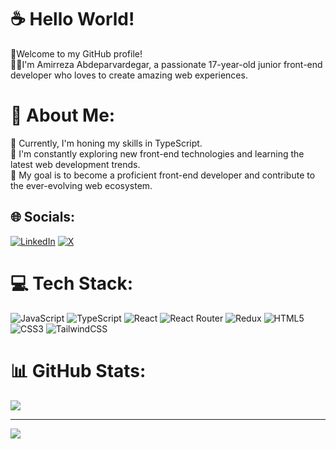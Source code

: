 # ☕️ Hello World! 
 🌹Welcome to my GitHub profile!<br>👨‍💻I'm Amirreza Abdeparvardegar, a passionate 17-year-old junior front-end developer who loves to create amazing web experiences. 

# 💫 About Me:
🌱 Currently, I'm honing my skills in TypeScript.<br>🔭 I'm constantly exploring new front-end technologies and learning the latest web development trends.<br>🚀 My goal is to become a proficient front-end developer and contribute to the ever-evolving web ecosystem.


## 🌐 Socials:
[![LinkedIn](https://img.shields.io/badge/LinkedIn-%230077B5.svg?logo=linkedin&logoColor=white)](https://linkedin.com/in/Amirreza-Abdeparvardegar) [![X](https://img.shields.io/badge/X-black.svg?logo=X&logoColor=white)](https://x.com/AmirrezaAPP) 

# 💻 Tech Stack:
![JavaScript](https://img.shields.io/badge/javascript-%23323330.svg?style=for-the-badge&logo=javascript&logoColor=%23F7DF1E) ![TypeScript](https://img.shields.io/badge/typescript-%23007ACC.svg?style=for-the-badge&logo=typescript&logoColor=white) ![React](https://img.shields.io/badge/react-%2320232a.svg?style=for-the-badge&logo=react&logoColor=%2361DAFB) ![React Router](https://img.shields.io/badge/React_Router-CA4245?style=for-the-badge&logo=react-router&logoColor=white) ![Redux](https://img.shields.io/badge/redux-%23593d88.svg?style=for-the-badge&logo=redux&logoColor=white) ![HTML5](https://img.shields.io/badge/html5-%23E34F26.svg?style=for-the-badge&logo=html5&logoColor=white) ![CSS3](https://img.shields.io/badge/css3-%231572B6.svg?style=for-the-badge&logo=css3&logoColor=white) ![TailwindCSS](https://img.shields.io/badge/tailwindcss-%2338B2AC.svg?style=for-the-badge&logo=tailwind-css&logoColor=white)
# 📊 GitHub Stats:
![](https://github-readme-stats.vercel.app/api/top-langs/?username=amirrezaaptech&theme=dark&hide_border=false&include_all_commits=true&count_private=true&layout=compact)

---
[![](https://visitcount.itsvg.in/api?id=amirrezaaptech&icon=0&color=3)](https://visitcount.itsvg.in)

<!-- Proudly created with GPRM ( https://gprm.itsvg.in ) -->

